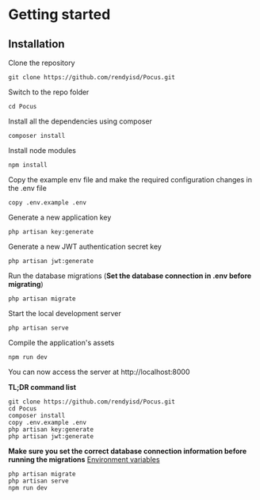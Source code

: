 # Getting started

## Installation

Clone the repository

    git clone https://github.com/rendyisd/Pocus.git

Switch to the repo folder

    cd Pocus

Install all the dependencies using composer

    composer install

Install node modules

    npm install

Copy the example env file and make the required configuration changes in the .env file

    copy .env.example .env

Generate a new application key

    php artisan key:generate

Generate a new JWT authentication secret key

    php artisan jwt:generate

Run the database migrations (**Set the database connection in .env before migrating**)

    php artisan migrate

Start the local development server

    php artisan serve
    
Compile the application's assets

    npm run dev

You can now access the server at http://localhost:8000

**TL;DR command list**

    git clone https://github.com/rendyisd/Pocus.git
    cd Pocus
    composer install
    copy .env.example .env
    php artisan key:generate
    php artisan jwt:generate 
    
**Make sure you set the correct database connection information before running the migrations** [Environment variables](#environment-variables)

    php artisan migrate
    php artisan serve
    npm run dev
